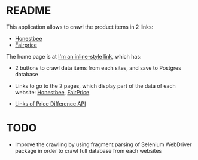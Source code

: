 # README

This application allows to crawl the product items in 2 links:
- [Honestbee](https://www.honestbee.sg/en/groceries/stores/fairprice)
- [Fairprice](https://www.fairprice.com.sg/)

The home page is at [I'm an inline-style link](https://desolate-gorge-69355.herokuapp.com), which has:

* 2 buttons to crawl data items from each sites, and save to Postgres database

* Links to go to the 2 pages, which display part of the data of each website: [Honestbee](https://desolate-gorge-69355.herokuapp.com/honestbee/list), [FairPrice](https://desolate-gorge-69355.herokuapp.com/fairprice/list)

* [Links of Price Difference API](https://desolate-gorge-69355.herokuapp.com/price_difference)

# TODO

* Improve the crawling by using fragment parsing of Selenium WebDriver package in order to crawl full database from each websites